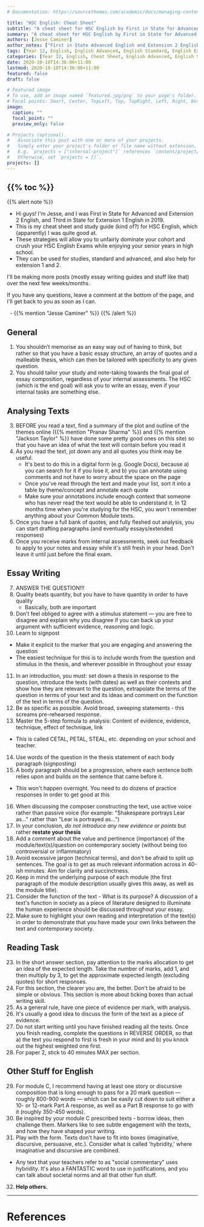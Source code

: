 ```yaml
---
# Documentation: https://sourcethemes.com/academic/docs/managing-content/

title: "HSC English: Cheat Sheet"
subtitle: "A cheat sheet for HSC English by First in State for Advanced and Extension 2."
summary: "A cheat sheet for HSC English by First in State for Advanced and Extension 2."
authors: [Jesse Caminer]
author_notes: ["First in State Advanced English and Extension 2 English, Third in State Extension 1 English"]
tags: [Year 12, English, English Advanced, English Standard, English Extension 1, English Extension 2, English Studies, Cheat Sheet]
categories: [Year 12, English, Cheat Sheet, English Advanced, English Standard]
date: 2020-10-18T14:36:06+11:00
lastmod: 2020-10-18T14:36:06+11:00
featured: false
draft: false

# Featured image
# To use, add an image named `featured.jpg/png` to your page's folder.
# Focal points: Smart, Center, TopLeft, Top, TopRight, Left, Right, BottomLeft, Bottom, BottomRight.
image:
  caption: ""
  focal_point: ""
  preview_only: false

# Projects (optional).
#   Associate this post with one or more of your projects.
#   Simply enter your project's folder or file name without extension.
#   E.g. `projects = ["internal-project"]` references `content/project/deep-learning/index.md`.
#   Otherwise, set `projects = []`.
projects: []
---
```

{{% toc %}}
---
<!-- Start content below this line. If you need help, go to https://schoolnotes.xyz/docs/posts/ -->

{{% alert note %}}
- Hi guys! I'm Jesse, and I was First in State for Advanced and Extension 2 English, and Third in State for Extension 1 English in 2019.
- This is my cheat sheet and study guide (kind of?) for HSC English, which (apparently) I was quite good at.
- These strategies will allow you to unfairly dominate your cohort and crush your HSC English Exams while enjoying your senior years in high school.
- They can be used for studies, standard and advanced, and also help for extension 1 and 2.

I'll be making more posts (mostly essay writing guides and stuff like that) over the next few weeks/months.

If you have any questions, leave a comment at the bottom of the page, and I'll get back to you as soon as I can.

&nbsp; \- {{% mention "Jesse Caminer" %}}
{{% /alert %}}

## General
1. You shouldn’t memorise as an easy way out of having to think, but rather so that you have a basic essay structure, an array of quotes and a malleable thesis, which can then be tailored with specificity to any given question.
2. You should tailor your study and note-taking towards the final goal of essay composition, regardless of your internal assessments. The HSC (which is the end goal) will ask you to write an essay, even if your internal tasks are something else.

## Analysing Texts
3. BEFORE you read a text, find a summary of the plot and outline of the themes online ({{% mention "Pranav Sharma" %}} and {{% mention "Jackson Taylor" %}} have done some pretty good ones on this site) so that you have an idea of what the text will contain before you read it
4. As you read the text, jot down any and all quotes you think may be useful.
   - It's best to do this in a digital form (e.g. Google Docs), because a) you can search for it if you lose it, and b) you can annotate using comments and not have to worry about the space on the page
   - Once you've read through the text and made your list, sort it into a table by theme/concept and annotate each quote
   - Make sure your annotations include enough context that someone who has never read the text would be able to understand it. In 12 months time when you're studying for the HSC, you won't remember anything about your Common Module texts.
5. Once you have a full bank of quotes, and fully fleshed out analysis, you can start drafting paragraphs (and eventually essays/extended responses)
6. Once you receive marks from internal assessments, seek out feedback to apply to your notes and essay while it's still fresh in your head. Don't leave it until just before the final exam.

## Essay Writing
7. ANSWER THE QUESTION!!!
8. Quality beats quantity, but you have to have quantity in order to have quality
   - Basically, both are important
9. Don’t feel obliged to agree with a stimulus statement — you are free to disagree and explain why you disagree if you can back up your argument with sufficient evidence, reasoning and logic.
10. Learn to signpost
  - Make it explicit to the marker that you are engaging and answering the question
  - The easiest technique for this is to include words from the question and stimulus in the thesis, and wherever possible in throughout your essay
11.  In an introduction, you must: set down a thesis in response to the question, introduce the texts (with dates) as well as their contexts and show how they are relevant to the question, extrapolate the terms of the question in terms of your text and its ideas and comment on the function of the text in terms of the question.
12. Be as specific as possible. Avoid broad, sweeping statements - this screams pre-rehearsed response.
13. Master the 5-step formula to analysis: Content of evidence, evidence, technique, effect of technique, link
  - This is called CETAL, PETAL, STEAL, etc. depending on your school and teacher.
14. Use words of the question in the thesis statement of each body paragraph (signposting)
15. A body paragraph should be a progression, where each sentence both relies upon and builds on the sentence that came before it.
  - This won't happen overnight. You need to do dozens of practice responses in order to get good at this
16. When discussing the composer constructing the text, use active voice rather than passive voice (for example: "Shakespeare portrays Lear as..." rather than "Lear is portrayed as...")
17. In your conclusion, *do not introduce any new evidence or points* but rather **restate your thesis**
18. Add a comment about the value and pertinence (importance) of the module/text(s)/question on contemporary society (without being too controversial or inflammatory)
19. Avoid excessive jargon (technical terms), and don't be afraid to split up sentences. The goal is to get as much relevant information across in 40-ish minutes. Aim for clarity and succinctness.
20. Keep in mind the underlying purpose of each module (the first paragraph of the module description usually gives this away, as well as the module title).
21. Consider the function of the text - What is its purpose? A discussion of a text's function in society as a piece of literature designed to illuminate the human experience should be discussed throughout your essay.
22. Make sure to highlight your own reading and interpretation of the text(s) in order to demonstrate that you have made your own links between the text and contemporary society.

## Reading Task
23. In the short answer section, pay attention to the marks allocation to get an idea of the expected length. Take the number of marks, add 1, and then multiply by 3, to get the approximate expected length (excluding quotes) for short responses.
24. For this section, the clearer you are, the better. Don't be afraid to be simple or obvious. This section is more about ticking boxes than actual writing skill.
25. As a general rule, have one piece of evidence per mark, with analysis.
26. It's usually a good idea to discuss the form of the text as a piece of evidence.
27. Do not start writing until you have finished reading all the texts. Once you finish reading, complete the questions in REVERSE ORDER, so that a) the text you respond to first is fresh in your mind and b) you knock out the highest weighted one first.
28. For paper 2, stick to 40 minutes MAX per section.

## Other Stuff for English
29.  For module C, I recommend having at least one story or discursive composition that is long enough to pass for a 20 mark question — roughly 800-900 words — which can be easily cut down to suit either a 10- or 12-mark Part A response, as well as a
Part B response to go with it (roughly 350-450 words).
30. Be inspired by your module C prescribed texts - borrow ideas, then challenge them. Markers like to see subtle engagement with the texts, and how they have shaped your writing.
31. Play with the form. Texts don't have to fit into boxes (imaginative, discursive, persuasive, etc.). Consider what is called 'hybridity,' where imaginative and discursive are combined.
  - Any text that your teachers refer to as "social commentary" uses hybridity. It's also a FANTASTIC word to use in justifications, and you can talk about societal norms and all that other fun stuff.
32. **Help others.**
---
# References
<!-- Footnotes and references go below this line -->